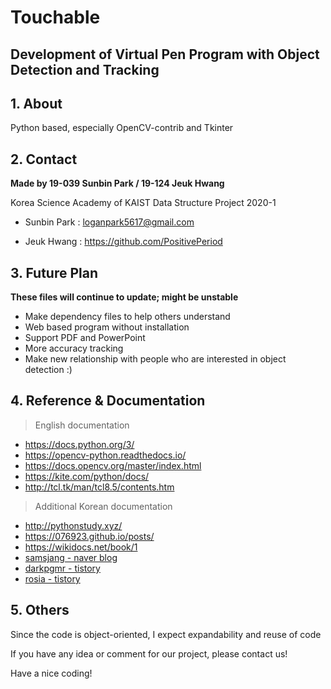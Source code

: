Touchable
======
Development of Virtual Pen Program with Object Detection and Tracking
------

## 1. About

Python based, especially OpenCV-contrib and Tkinter

## 2. Contact

**Made by 19-039 Sunbin Park /  19-124 Jeuk Hwang**

Korea Science Academy of KAIST Data Structure Project 2020-1

* Sunbin Park : loganpark5617@gmail.com

* Jeuk Hwang : https://github.com/PositivePeriod

## 3. Future Plan

**These files will continue to update; might be unstable**

- Make dependency files to help others understand
- Web based program without installation
- Support PDF and PowerPoint
- More accuracy tracking
- Make new relationship with people who are interested in object detection :)

## 4. Reference & Documentation

> English documentation

- https://docs.python.org/3/
- https://opencv-python.readthedocs.io/
- https://docs.opencv.org/master/index.html
- https://kite.com/python/docs/
- http://tcl.tk/man/tcl8.5/contents.htm

> Additional Korean documentation

- http://pythonstudy.xyz/
- https://076923.github.io/posts/
- https://wikidocs.net/book/1
- [samsjang - naver blog](https://blog.naver.com/PostList.nhn?blogId=samsjang&categoryNo=66)
- [darkpgmr - tistory](https://darkpgmr.tistory.com/65)
- [rosia - tistory](https://rosia.tistory.com/243)

## 5. Others
Since the code is object-oriented, I expect expandability and reuse of code

If you have any idea or comment for our project, please contact us!

Have a nice coding!
